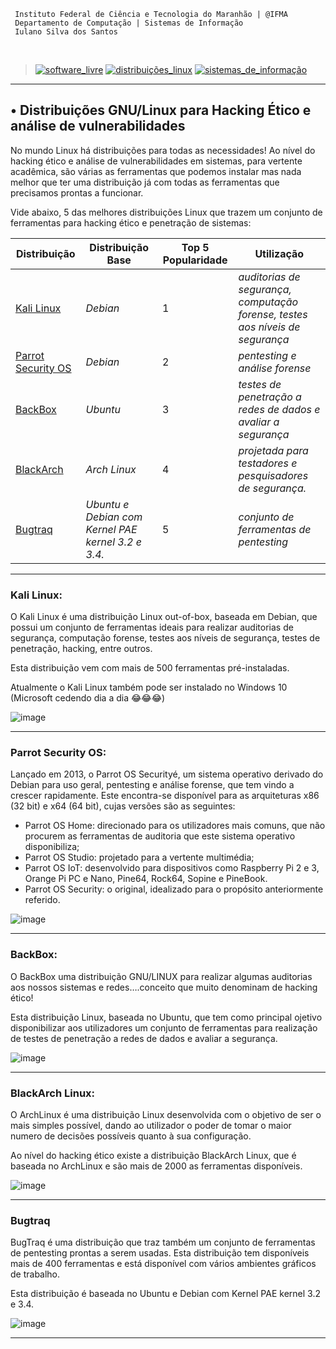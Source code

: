 
	 Instituto Federal de Ciência e Tecnologia do Maranhão | @IFMA
	 Departamento de Computação | Sistemas de Informação
	 Iulano Silva dos Santos

</br>

> [![software_livre](https://img.shields.io/badge/Software_Livre-Prof%20Mauro%20Carvalho-blue.svg)](url)
> [![distribuições_linux](https://img.shields.io/badge/Distribuições_Linux-Ethical%20Hacking%20-blue.svg)](url)
> [![sistemas_de_informação](https://img.shields.io/badge/Sistemas_de_Informação-@IFMA-blue.svg)](url)
---

## • Distribuições GNU/Linux para Hacking Ético e análise de vulnerabilidades

No mundo Linux há distribuições para todas as necessidades! Ao nível do hacking ético e análise de vulnerabilidades em sistemas, para vertente acadêmica, são várias as ferramentas que podemos instalar mas nada melhor que ter uma distribuição já com todas as ferramentas que precisamos prontas a funcionar.

Vide abaixo, 5 das melhores distribuições Linux que trazem um conjunto de ferramentas para hacking ético e penetração de sistemas:


| Distribuição |Distribuição Base| Top 5 Popularidade | Utilização|
| ----------------- | -------- | ----------------- |-------|
|<a href="https://www.kali.org/docs/"> Kali Linux </a>| *Debian* </a> | 1| *auditorias de segurança, computação forense, testes aos níveis de segurança* |
|<a href="https://www.parrotsec.org/"> Parrot Security OS </a>|*Debian* </a>| 2 | *pentesting e análise forense* |
|<a href="https://www.backbox.org/"> BackBox </a>|*Ubuntu* </a>| 3| *testes de penetração a redes de dados e avaliar a segurança* |
|<a href="https://blackarch.org/"> BlackArch </a>|*Arch Linux* </a>| 4| *projetada para testadores e pesquisadores de segurança.* |
|<a href="https://archiveos.org/bugtraq/"> Bugtraq </a>|*Ubuntu e Debian com Kernel PAE kernel 3.2 e 3.4.* </a>| 5 | *conjunto de ferramentas de pentesting* |


---

### Kali Linux:

O Kali Linux é uma distribuição Linux out-of-box, baseada em Debian, que possui um conjunto de ferramentas ideais para realizar auditorias de segurança, computação forense, testes aos níveis de segurança, testes de penetração, hacking, entre outros.

Esta distribuição vem com mais de 500 ferramentas pré-instaladas.

Atualmente o Kali Linux também pode ser instalado no Windows 10 (Microsoft cedendo dia a dia 😂😂😂)

![image](https://user-images.githubusercontent.com/40738499/167982272-4c3aa301-40c8-4b83-bf71-dd2964933bc8.png)

---

### Parrot Security OS:

Lançado em 2013, o Parrot OS Securityé, um sistema operativo derivado do Debian para uso geral, pentesting e análise forense, que tem vindo a crescer rapidamente. Este encontra-se disponível para as arquiteturas x86 (32 bit) e x64 (64 bit), cujas versões são as seguintes:

- Parrot OS Home: direcionado para os utilizadores mais comuns, que não procurem as ferramentas de auditoria que este sistema operativo disponibiliza;
- Parrot OS Studio: projetado para a vertente multimédia;
- Parrot OS IoT: desenvolvido para dispositivos como Raspberry Pi 2 e 3, Orange Pi PC e Nano, Pine64, Rock64, Sopine e PineBook.
- Parrot OS Security: o original, idealizado para o propósito anteriormente referido.

![image](https://user-images.githubusercontent.com/40738499/167982560-9f57a324-e68d-4e2e-8ddb-ccd37aa54a7d.png)

---

### BackBox:

O BackBox uma distribuição GNU/LINUX para realizar algumas auditorias aos nossos sistemas e redes….conceito que muito denominam de hacking ético!

Esta distribuição Linux, baseada no Ubuntu, que tem como principal ojetivo disponibilizar aos utilizadores um conjunto de ferramentas para realização de testes de penetração a redes de dados e avaliar a segurança.

![image](https://user-images.githubusercontent.com/40738499/167982821-f4d22ea6-61df-4139-b6b8-a1a717a11299.png)

---

### BlackArch Linux:

O ArchLinux é uma distribuição Linux desenvolvida com o objetivo de ser o mais simples possível, dando ao utilizador o poder de tomar o maior numero de decisões possíveis quanto à sua configuração.

Ao nível do hacking ético existe a distribuição BlackArch Linux, que é baseada no ArchLinux e são mais de 2000 as ferramentas disponíveis.

![image](https://user-images.githubusercontent.com/40738499/167983003-3e693a8d-f737-469b-a758-f0d8a6a93cb1.png)

---

### Bugtraq

BugTraq é uma distribuição que traz também um conjunto de ferramentas de pentesting prontas a serem usadas. Esta distribuição tem disponíveis mais de 400 ferramentas e está disponível com vários ambientes gráficos de trabalho.

Esta distribuição é baseada no Ubuntu e Debian com Kernel PAE kernel 3.2 e 3.4.

![image](https://user-images.githubusercontent.com/40738499/167983261-6b483663-7f64-4de2-aa4d-ad8eb846a7e8.png)

---
